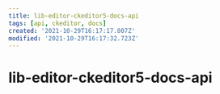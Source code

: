 ```yaml
---
title: lib-editor-ckeditor5-docs-api
tags: [api, ckeditor, docs]
created: '2021-10-29T16:17:17.807Z'
modified: '2021-10-29T16:17:32.723Z'
---
```


# lib-editor-ckeditor5-docs-api
